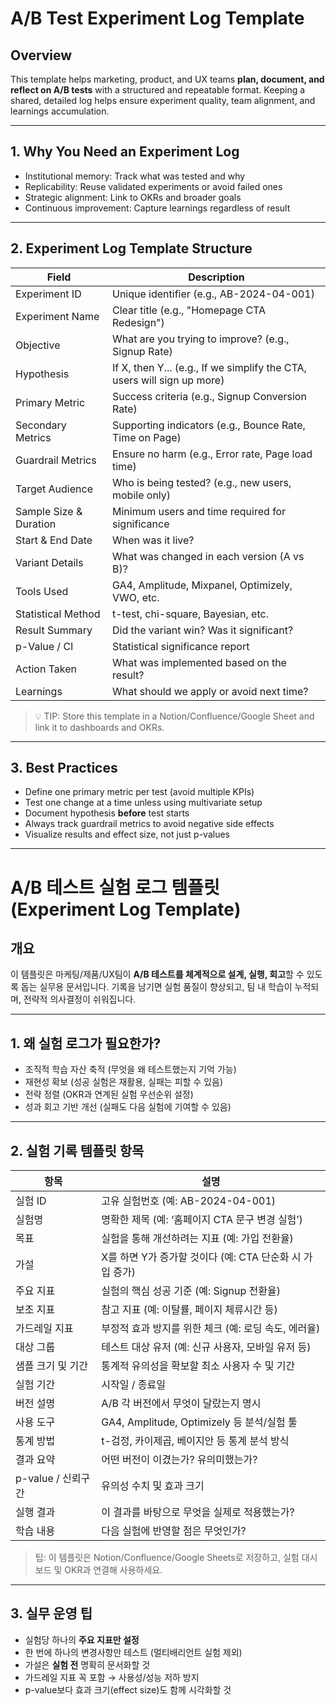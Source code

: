 # A/B Test Experiment Log Template 

## Overview

This template helps marketing, product, and UX teams **plan, document, and reflect on A/B tests** with a structured and repeatable format. Keeping a shared, detailed log helps ensure experiment quality, team alignment, and learnings accumulation.

---

## 1. Why You Need an Experiment Log

* Institutional memory: Track what was tested and why
* Replicability: Reuse validated experiments or avoid failed ones
* Strategic alignment: Link to OKRs and broader goals
* Continuous improvement: Capture learnings regardless of result

---

## 2. Experiment Log Template Structure

| Field                  | Description                                                             |
| ---------------------- | ----------------------------------------------------------------------- |
| Experiment ID          | Unique identifier (e.g., AB-2024-04-001)                                |
| Experiment Name        | Clear title (e.g., "Homepage CTA Redesign")                             |
| Objective              | What are you trying to improve? (e.g., Signup Rate)                     |
| Hypothesis             | If X, then Y... (e.g., If we simplify the CTA, users will sign up more) |
| Primary Metric         | Success criteria (e.g., Signup Conversion Rate)                         |
| Secondary Metrics      | Supporting indicators (e.g., Bounce Rate, Time on Page)                 |
| Guardrail Metrics      | Ensure no harm (e.g., Error rate, Page load time)                       |
| Target Audience        | Who is being tested? (e.g., new users, mobile only)                     |
| Sample Size & Duration | Minimum users and time required for significance                        |
| Start & End Date       | When was it live?                                                       |
| Variant Details        | What was changed in each version (A vs B)?                              |
| Tools Used             | GA4, Amplitude, Mixpanel, Optimizely, VWO, etc.                         |
| Statistical Method     | t-test, chi-square, Bayesian, etc.                                      |
| Result Summary         | Did the variant win? Was it significant?                                |
| p-Value / CI           | Statistical significance report                                         |
| Action Taken           | What was implemented based on the result?                               |
| Learnings              | What should we apply or avoid next time?                                |

> 💡 TIP: Store this template in a Notion/Confluence/Google Sheet and link it to dashboards and OKRs.

---

## 3. Best Practices

* Define one primary metric per test (avoid multiple KPIs)
* Test one change at a time unless using multivariate setup
* Document hypothesis **before** test starts
* Always track guardrail metrics to avoid negative side effects
* Visualize results and effect size, not just p-values

---

# A/B 테스트 실험 로그 템플릿 (Experiment Log Template)

## 개요

이 템플릿은 마케팅/제품/UX팀이 **A/B 테스트를 체계적으로 설계, 실행, 회고**할 수 있도록 돕는 실무용 문서입니다. 기록을 남기면 실험 품질이 향상되고, 팀 내 학습이 누적되며, 전략적 의사결정이 쉬워집니다.

---

## 1. 왜 실험 로그가 필요한가?

* 조직적 학습 자산 축적 (무엇을 왜 테스트했는지 기억 가능)
* 재현성 확보 (성공 실험은 재활용, 실패는 피할 수 있음)
* 전략 정렬 (OKR과 연계된 실험 우선순위 설정)
* 성과 회고 기반 개선 (실패도 다음 실험에 기여할 수 있음)

---

## 2. 실험 기록 템플릿 항목

| 항목             | 설명                                    |
| -------------- | ------------------------------------- |
| 실험 ID          | 고유 실험번호 (예: AB-2024-04-001)           |
| 실험명            | 명확한 제목 (예: ‘홈페이지 CTA 문구 변경 실험’)       |
| 목표             | 실험을 통해 개선하려는 지표 (예: 가입 전환율)           |
| 가설             | X를 하면 Y가 증가할 것이다 (예: CTA 단순화 시 가입 증가) |
| 주요 지표          | 실험의 핵심 성공 기준 (예: Signup 전환율)          |
| 보조 지표          | 참고 지표 (예: 이탈률, 페이지 체류시간 등)            |
| 가드레일 지표        | 부정적 효과 방지를 위한 체크 (예: 로딩 속도, 에러율)      |
| 대상 그룹          | 테스트 대상 유저 (예: 신규 사용자, 모바일 유저 등)       |
| 샘플 크기 및 기간     | 통계적 유의성을 확보할 최소 사용자 수 및 기간            |
| 실험 기간          | 시작일 / 종료일                             |
| 버전 설명          | A/B 각 버전에서 무엇이 달랐는지 명시                |
| 사용 도구          | GA4, Amplitude, Optimizely 등 분석/실험 툴  |
| 통계 방법          | t-검정, 카이제곱, 베이지안 등 통계 분석 방식           |
| 결과 요약          | 어떤 버전이 이겼는가? 유의미했는가?                  |
| p-value / 신뢰구간 | 유의성 수치 및 효과 크기                        |
| 실행 결과          | 이 결과를 바탕으로 무엇을 실제로 적용했는가?             |
| 학습 내용          | 다음 실험에 반영할 점은 무엇인가?                   |

> 팁: 이 템플릿은 Notion/Confluence/Google Sheets로 저장하고, 실험 대시보드 및 OKR과 연결해 사용하세요.

---

## 3. 실무 운영 팁

* 실험당 하나의 **주요 지표만 설정**
* 한 번에 하나의 변경사항만 테스트 (멀티배리언트 실험 제외)
* 가설은 **실험 전** 명확히 문서화할 것
* 가드레일 지표 꼭 포함 → 사용성/성능 저하 방지
* p-value보다 효과 크기(effect size)도 함께 시각화할 것

